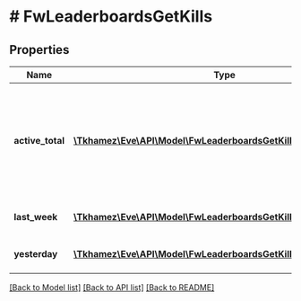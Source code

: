 # # FwLeaderboardsGetKills

## Properties

Name | Type | Description | Notes
------------ | ------------- | ------------- | -------------
**active_total** | [**\Tkhamez\Eve\API\Model\FwLeaderboardsGetKillsActiveTotalInner[]**](FwLeaderboardsGetKillsActiveTotalInner.md) | Top 4 ranking of factions active in faction warfare by total kills. A faction is considered \&quot;active\&quot; if they have participated in faction warfare in the past 14 days |
**last_week** | [**\Tkhamez\Eve\API\Model\FwLeaderboardsGetKillsLastWeekInner[]**](FwLeaderboardsGetKillsLastWeekInner.md) | Top 4 ranking of factions by kills in the past week |
**yesterday** | [**\Tkhamez\Eve\API\Model\FwLeaderboardsGetKillsYesterdayInner[]**](FwLeaderboardsGetKillsYesterdayInner.md) | Top 4 ranking of factions by kills in the past day |

[[Back to Model list]](../../README.md#models) [[Back to API list]](../../README.md#endpoints) [[Back to README]](../../README.md)
